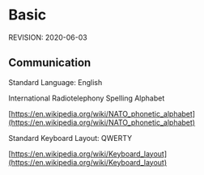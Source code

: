 # Basic

REVISION: 2020-06-03

## Communication

Standard Language: English

International Radiotelephony Spelling Alphabet

[https://en.wikipedia.org/wiki/NATO_phonetic_alphabet](https://en.wikipedia.org/wiki/NATO_phonetic_alphabet)

Standard Keyboard Layout: QWERTY

[https://en.wikipedia.org/wiki/Keyboard_layout](https://en.wikipedia.org/wiki/Keyboard_layout)

